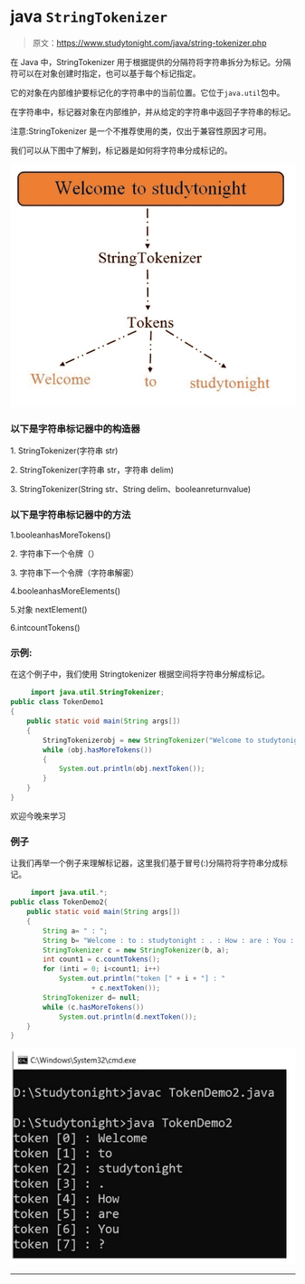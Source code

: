 # java `StringTokenizer`

> 原文：<https://www.studytonight.com/java/string-tokenizer.php>

在 Java 中，StringTokenizer 用于根据提供的分隔符将字符串拆分为标记。分隔符可以在对象创建时指定，也可以基于每个标记指定。

它的对象在内部维护要标记化的字符串中的当前位置。它位于`java.util`包中。

在字符串中，标记器对象在内部维护，并从给定的字符串中返回子字符串的标记。

注意:StringTokenizer 是一个不推荐使用的类，仅出于兼容性原因才可用。

我们可以从下图中了解到，标记器是如何将字符串分成标记的。

![string-tokenizer](img/402f11351e3c1dcc0f1d87b609c43e00.png)

### 以下是字符串标记器中的构造器

1\. StringTokenizer(字符串 str)

2\. StringTokenizer(字符串 str，字符串 delim)

3\. StringTokenizer(String str、String delim、booleanreturnvalue)

### 以下是字符串标记器中的方法

1.booleanhasMoreTokens()

2\. 字符串下一个令牌（）

3\. 字符串下一个令牌（字符串解密）

4.booleanhasMoreElements()

5.对象 nextElement()

6.intcountTokens()

### 示例:

在这个例子中，我们使用 Stringtokenizer 根据空间将字符串分解成标记。

```java
	 import java.util.StringTokenizer;  
public class TokenDemo1
{  
	public static void main(String args[])
	{  
		StringTokenizerobj = new StringTokenizer("Welcome to studytonight"," ");  
		while (obj.hasMoreTokens()) 
		{  
			System.out.println(obj.nextToken());  
		}  
	}  
} 

```

欢迎今晚来学习

### 例子

让我们再举一个例子来理解标记器，这里我们基于冒号(:)分隔符将字符串分成标记。

```java
	 import java.util.*;
public class TokenDemo2{
	public static void main(String args[])
	{
		String a= " : ";
		String b= "Welcome : to : studytonight : . : How : are : You : ?";
		StringTokenizer c = new StringTokenizer(b, a);
		int count1 = c.countTokens();
		for (inti = 0; i<count1; i++)
			System.out.println("token [" + i + "] : "
					+ c.nextToken());
		StringTokenizer d= null;
		while (c.hasMoreTokens())
			System.out.println(d.nextToken());
	}
} 

```

![string-tokenizer images](img/a37f92667fdb9332fbd5b3c89e5c2af0.png)

* * *